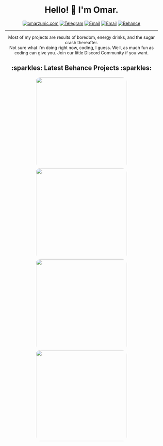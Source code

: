 <h1 align="center"> Hello! 👋 I'm Omar.</h1>
<p align="center">
    <a href="https://t.me/omznc"><img
            src="https://img.shields.io/badge/-OMARZUNIC.COM-161616?style=for-the-badge&amp;logoColor=white"
            alt="omarzunic.com"></a>
    <a href="https://t.me/OMZNC"><img
            src="https://img.shields.io/badge/-TELEGRAM-2CA5E0?style=for-the-badge&amp;logo=telegram&amp;logoColor=white"
            alt="Telegram"></a>
    <a href="mailto:hello@omarzunic.com"><img
            src="https://img.shields.io/badge/-EMAIL-D14836?style=for-the-badge&amp;logo=gmail&amp;logoColor=white"
            alt="Email"></a>
    <a href="https://omarzunic.com/discord"><img
            src="https://img.shields.io/badge/-DISCORD-7289DA?style=for-the-badge&amp;logo=discord&amp;logoColor=white"
            alt="Email"></a>
    <a href="https://www.behance.net/omznc"><img
            src="https://img.shields.io/badge/-BEHANCE-1769FF?style=for-the-badge&amp;logo=behance&amp;logoColor=white"
            alt="Behance"></a>
</p>

---
<p align="center">Most of my projects are results of boredom, energy drinks, and the sugar crash thereafter.<br>Not sure what I'm doing right now, coding, I guess. Well, as much fun as coding can give you. Join our little Discord Community if you want.
</p>
<h2 align="center">:sparkles: Latest Behance Projects :sparkles:</h2>
<p float="left" align="center">
  <a href="https://www.behance.net/gallery/105366433/Boredom-No3-FIT"><img src="https://i.imgur.com/CbWDjCb.png" style="border-radius: 5%;" width="300" /></a>
  <a href="https://www.behance.net/gallery/104169979/Boredom-No2-CERN"><img src="https://i.imgur.com/QDo7Q8J.png" style="border-radius: 5%;" width="300" /></a>
  <a href="https://www.behance.net/gallery/103095495/Apex"><img src="https://i.imgur.com/OnX8Ire.png" style="border-radius: 5%;" width="300" /></a>
  <a href="https://www.behance.net/gallery/100975877/Spotify-Playlist-Shenanigans"><img src="https://i.imgur.com/H9Bs71s.png" style="border-radius: 5%;" width="300" /></a
</p>
